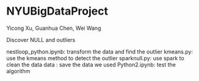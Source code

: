 # NYUBigDataProject
Yicong Xu, Guanhua Chen, Wei Wang

Discover NULL and outliers

nestloop_python.ipynb: transform the data and find the outlier
kmeans.py: use the kmeans method to detect the outlier
sparknull.py: use spark to clean the data
data : save the data we used
Python2.ipynb: test the algorithm
